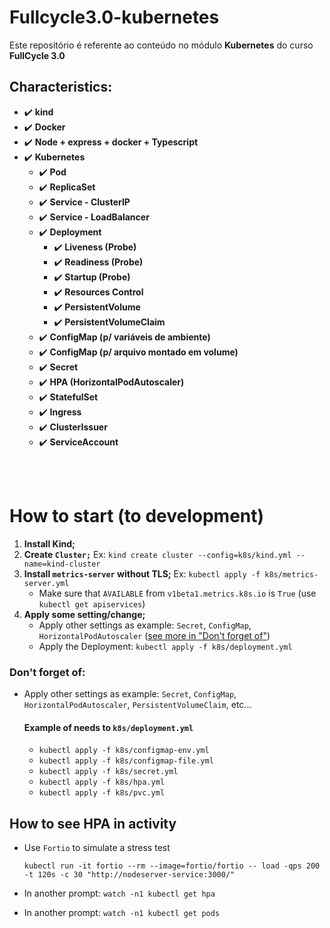 # Fullcycle3.0-kubernetes

Este repositório é referente ao conteúdo no módulo **Kubernetes** do curso **FullCycle 3.0**

## Characteristics:

- :heavy_check_mark: **kind**
- :heavy_check_mark: **Docker**
- :heavy_check_mark: **Node + express + docker + Typescript**
- :heavy_check_mark: **Kubernetes**
  - :heavy_check_mark: **Pod**
  - :heavy_check_mark: **ReplicaSet**
  - :heavy_check_mark: **Service - ClusterIP**
  - :heavy_check_mark: **Service - LoadBalancer**
  - :heavy_check_mark: **Deployment**
    - :heavy_check_mark: **Liveness (Probe)**
    - :heavy_check_mark: **Readiness (Probe)**
    - :heavy_check_mark: **Startup (Probe)**
    - :heavy_check_mark: **Resources Control**
    - :heavy_check_mark: **PersistentVolume**
    - :heavy_check_mark: **PersistentVolumeClaim**
  - :heavy_check_mark: **ConfigMap (p/ variáveis de ambiente)**
  - :heavy_check_mark: **ConfigMap (p/ arquivo montado em volume)**
  - :heavy_check_mark: **Secret**
  - :heavy_check_mark: **HPA (HorizontalPodAutoscaler)**
  - :heavy_check_mark: **StatefulSet**
  - :heavy_check_mark: **Ingress**
  - :heavy_check_mark: **ClusterIssuer**
  - :heavy_check_mark: **ServiceAccount**

<br /> <br />

# How to start (to development)

1. **Install Kind;**
2. **Create `Cluster;`** Ex: `kind create cluster --config=k8s/kind.yml --name=kind-cluster`
3. **Install `metrics-server` without TLS;** Ex: `kubectl apply -f k8s/metrics-server.yml`
   - Make sure that `AVAILABLE` from `v1beta1.metrics.k8s.io` is `True` (use `kubectl get apiservices`)
4. **Apply some setting/change;**
   - Apply other settings as example: `Secret`, `ConfigMap`, `HorizontalPodAutoscaler` ([see more in "Don't forget of"](https://github.com/henriqueholtz/fullcycle3.0-kubernetes#dont-forget-of))
   - Apply the Deployment: `kubectl apply -f k8s/deployment.yml`

### Don't forget of:

- Apply other settings as example: `Secret`, `ConfigMap`, `HorizontalPodAutoscaler`, `PersistentVolumeClaim`, etc...
  #### Example of needs to `k8s/deployment.yml`
  - `kubectl apply -f k8s/configmap-env.yml`
  - `kubectl apply -f k8s/configmap-file.yml`
  - `kubectl apply -f k8s/secret.yml`
  - `kubectl apply -f k8s/hpa.yml`
  - `kubectl apply -f k8s/pvc.yml`

## How to see HPA in activity

- Use `Fortio` to simulate a stress test

  ```
  kubectl run -it fortio --rm --image=fortio/fortio -- load -qps 200 -t 120s -c 30 "http://nodeserver-service:3000/"
  ```

- In another prompt: `watch -n1 kubectl get hpa`
- In another prompt: `watch -n1 kubectl get pods`
